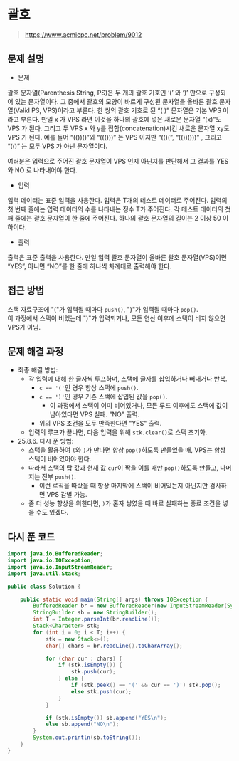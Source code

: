 # 괄호

> https://www.acmicpc.net/problem/9012

## 문제 설명

- 문제

괄호 문자열(Parenthesis String, PS)은 두 개의 괄호 기호인 ‘(’ 와 ‘)’ 만으로 구성되어 있는 문자열이다. 그 중에서 괄호의 모양이 바르게 구성된 문자열을 올바른 괄호 문자열(Valid PS,
VPS)이라고 부른다. 한 쌍의 괄호 기호로 된 “( )” 문자열은 기본 VPS 이라고 부른다. 만일 x 가 VPS 라면 이것을 하나의 괄호에 넣은 새로운 문자열 “(x)”도 VPS 가 된다. 그리고 두 VPS x
와 y를 접합(concatenation)시킨 새로운 문자열 xy도 VPS 가 된다. 예를 들어 “(())()”와 “((()))” 는 VPS 이지만 “(()(”, “(())()))” , 그리고 “(()” 는 모두
VPS 가 아닌 문자열이다.

여러분은 입력으로 주어진 괄호 문자열이 VPS 인지 아닌지를 판단해서 그 결과를 YES 와 NO 로 나타내어야 한다.

- 입력

입력 데이터는 표준 입력을 사용한다. 입력은 T개의 테스트 데이터로 주어진다. 입력의 첫 번째 줄에는 입력 데이터의 수를 나타내는 정수 T가 주어진다. 각 테스트 데이터의 첫째 줄에는 괄호 문자열이 한 줄에
주어진다. 하나의 괄호 문자열의 길이는 2 이상 50 이하이다.

- 출력

출력은 표준 출력을 사용한다. 만일 입력 괄호 문자열이 올바른 괄호 문자열(VPS)이면 “YES”, 아니면 “NO”를 한 줄에 하나씩 차례대로 출력해야 한다.

## 접근 방법

스택 자료구조에 "("가 입력될 때마다 `push()`, ")"가 입력될 때마다 `pop()`.   
이 과정에서 스택이 비었는데 ")"가 입력되거나, 모든 연산 이후에 스택이 비지 않으면 VPS가 아님.

## 문제 해결 과정

- 최종 해결 방법:
    - 각 입력에 대해 한 글자씩 루프하며, 스택에 글자를 삽입하거나 빼내거나 반복.
        - `c == '('`인 경우 항상 스택에 `push()`.
        - `c == ')'`인 경우 기존 스택에 삽입된 값을 `pop()`.
            - 이 과정에서 스택이 이미 비어있거나, 모든 루프 이후에도 스택에 값이 남아있다면 VPS 실패. "NO" 출력.
        - 위의 VPS 조건을 모두 만족한다면 "YES" 출력.
    - 입력의 루프가 끝나면, 다음 입력을 위해 `stk.clear()`로 스택 초기화.
- 25.8.6. 다시 푼 방법:
    - 스택을 활용하여 `(`와 `)`가 만나면 항상 `pop()`하도록 만들었을 때, VPS는 항상 스택이 비어있어야 한다.
    - 따라서 스택의 탑 값과 현재 값 `cur`이 짝을 이룰 때만 `pop()`하도록 만들고, 나머지는 전부 `push()`.
        - 이런 로직을 따랐을 때 항상 마지막에 스택이 비어있는지 아닌지만 검사하면 VPS 감별 가능.
    - 좀 더 성능 향상을 위한다면, `)`가 혼자 쌓였을 때 바로 실패하는 종료 조건을 넣을 수도 있겠다.

## 다시 푼 코드

```java
import java.io.BufferedReader;
import java.io.IOException;
import java.io.InputStreamReader;
import java.util.Stack;

public class Solution {

    public static void main(String[] args) throws IOException {
        BufferedReader br = new BufferedReader(new InputStreamReader(System.in));
        StringBuilder sb = new StringBuilder();
        int T = Integer.parseInt(br.readLine());
        Stack<Character> stk;
        for (int i = 0; i < T; i++) {
            stk = new Stack<>();
            char[] chars = br.readLine().toCharArray();

            for (char cur : chars) {
                if (stk.isEmpty()) {
                    stk.push(cur);
                } else {
                    if (stk.peek() == '(' && cur == ')') stk.pop();
                    else stk.push(cur);
                }
            }

            if (stk.isEmpty()) sb.append("YES\n");
            else sb.append("NO\n");
        }
        System.out.println(sb.toString());
    }
}
```
